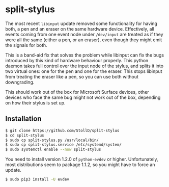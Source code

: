# split-stylus
The most recent `libinput` update removed some functionality for having both,
a pen and an eraser on the same hardware device. Effectively, all events coming
from one event node under `/dev/input` are treated as if they were all the same
(either a pen, or an eraser), even though they might emit the signals for both.

This is a band-aid fix that solves the problem while libinput can fix the bugs
introduced by this kind of hardware behaviour properly. This python daemon 
takes full control over the input node of the stylus, and splits it into two 
virtual ones: one for the pen and one for the eraser. This stops libinput from
treating the eraser like a pen, so you can use both without downgrading.

This should work out of the box for Microsoft Surface devices, other devices who
face the same bug might not work out of the box, depending on how their stylus
is set up.

## Installation
```bash
$ git clone https://github.com/StollD/split-stylus
$ cd split-stylus
$ sudo cp split-stylus.py /usr/local/bin/
$ sudo cp split-stylus.service /etc/systemd/system/
$ sudo systemctl enable --now split-stylus
```

You need to install version 1.2.0 of `python-evdev` or higher. Unfortunately,
most distributions seem to package 1.1.2, so you might have to force an update.
```bash
$ sudo pip3 install -U evdev
```
